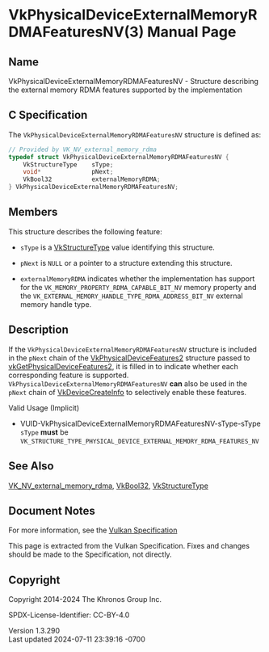 # VkPhysicalDeviceExternalMemoryRDMAFeaturesNV(3) Manual Page

## Name

VkPhysicalDeviceExternalMemoryRDMAFeaturesNV - Structure describing the
external memory RDMA features supported by the implementation



## <a href="#_c_specification" class="anchor"></a>C Specification

The `VkPhysicalDeviceExternalMemoryRDMAFeaturesNV` structure is defined
as:

``` c
// Provided by VK_NV_external_memory_rdma
typedef struct VkPhysicalDeviceExternalMemoryRDMAFeaturesNV {
    VkStructureType    sType;
    void*              pNext;
    VkBool32           externalMemoryRDMA;
} VkPhysicalDeviceExternalMemoryRDMAFeaturesNV;
```

## <a href="#_members" class="anchor"></a>Members

This structure describes the following feature:

- `sType` is a [VkStructureType](https://registry.khronos.org/vulkan/specs/1.3-extensions/man/html/VkStructureType.html) value identifying
  this structure.

- `pNext` is `NULL` or a pointer to a structure extending this
  structure.

- <span id="features-externalMemoryRDMA"></span> `externalMemoryRDMA`
  indicates whether the implementation has support for the
  `VK_MEMORY_PROPERTY_RDMA_CAPABLE_BIT_NV` memory property and the
  `VK_EXTERNAL_MEMORY_HANDLE_TYPE_RDMA_ADDRESS_BIT_NV` external memory
  handle type.

## <a href="#_description" class="anchor"></a>Description

If the `VkPhysicalDeviceExternalMemoryRDMAFeaturesNV` structure is
included in the `pNext` chain of the
[VkPhysicalDeviceFeatures2](https://registry.khronos.org/vulkan/specs/1.3-extensions/man/html/VkPhysicalDeviceFeatures2.html) structure
passed to
[vkGetPhysicalDeviceFeatures2](https://registry.khronos.org/vulkan/specs/1.3-extensions/man/html/vkGetPhysicalDeviceFeatures2.html), it is
filled in to indicate whether each corresponding feature is supported.
`VkPhysicalDeviceExternalMemoryRDMAFeaturesNV` **can** also be used in
the `pNext` chain of [VkDeviceCreateInfo](https://registry.khronos.org/vulkan/specs/1.3-extensions/man/html/VkDeviceCreateInfo.html) to
selectively enable these features.

Valid Usage (Implicit)

- <a href="#VUID-VkPhysicalDeviceExternalMemoryRDMAFeaturesNV-sType-sType"
  id="VUID-VkPhysicalDeviceExternalMemoryRDMAFeaturesNV-sType-sType"></a>
  VUID-VkPhysicalDeviceExternalMemoryRDMAFeaturesNV-sType-sType  
  `sType` **must** be
  `VK_STRUCTURE_TYPE_PHYSICAL_DEVICE_EXTERNAL_MEMORY_RDMA_FEATURES_NV`

## <a href="#_see_also" class="anchor"></a>See Also

[VK_NV_external_memory_rdma](https://registry.khronos.org/vulkan/specs/1.3-extensions/man/html/VK_NV_external_memory_rdma.html),
[VkBool32](https://registry.khronos.org/vulkan/specs/1.3-extensions/man/html/VkBool32.html), [VkStructureType](https://registry.khronos.org/vulkan/specs/1.3-extensions/man/html/VkStructureType.html)

## <a href="#_document_notes" class="anchor"></a>Document Notes

For more information, see the <a
href="https://registry.khronos.org/vulkan/specs/1.3-extensions/html/vkspec.html#VkPhysicalDeviceExternalMemoryRDMAFeaturesNV"
target="_blank" rel="noopener">Vulkan Specification</a>

This page is extracted from the Vulkan Specification. Fixes and changes
should be made to the Specification, not directly.

## <a href="#_copyright" class="anchor"></a>Copyright

Copyright 2014-2024 The Khronos Group Inc.

SPDX-License-Identifier: CC-BY-4.0

Version 1.3.290  
Last updated 2024-07-11 23:39:16 -0700

